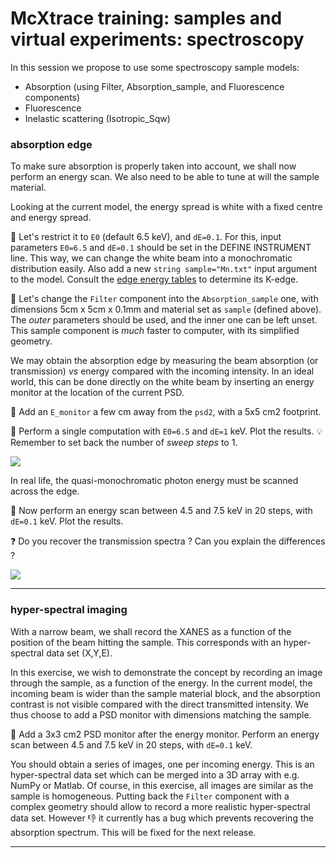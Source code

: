 # McXtrace training: samples and virtual experiments: spectroscopy

In this session we propose to use some spectroscopy sample models:

- Absorption (using Filter, Absorption_sample, and Fluorescence components)
- Fluorescence
- Inelastic scattering (Isotropic_Sqw)

### absorption edge

To make sure absorption is properly taken into account, we shall now perform an energy scan. We also need to be able to tune at will the sample material.

Looking at the current model, the energy spread is white with a fixed centre and energy spread. 

:runner: Let's restrict it to `E0` (default 6.5 keV), and `dE=0.1`. For this, input parameters `E0=6.5` and `dE=0.1` should be set in the DEFINE INSTRUMENT line. This way, we can change the white beam into a monochromatic distribution easily. Also add a new `string sample="Mn.txt"` input argument to the model. Consult the [edge energy tables](https://www.ruppweb.org/Xray/elements.html) to determine its K-edge.

:runner: Let's change the `Filter` component into the `Absorption_sample` one, with dimensions 5cm x 5cm x 0.1mm and material set as `sample` (defined above). The *outer* parameters should be used, and the inner one can be left unset. This sample component is *much* faster to computer, with its simplified geometry.

We may obtain the absorption edge by measuring the beam absorption (or transmission) *vs* energy compared with the incoming intensity. In an ideal world, this can be done directly on the white beam by inserting an energy monitor at the location of the current PSD. 

:runner: Add an `E_monitor` a few cm away from the `psd2`, with a 5x5 cm2 footprint. 

:runner: Perform a single computation with `E0=6.5` and `dE=1` keV. Plot the results. :bulb: Remember to set back the number of *sweep steps* to 1.

<img src="images/Airport_scanner-white-beam-abs.png">

In real life, the quasi-monochromatic photon energy must be scanned across the edge.

:runner: Now perform an energy scan between 4.5 and 7.5 keV in 20 steps, with `dE=0.1` keV. Plot the results. 

:question: Do you recover the transmission spectra ? Can you explain the differences ?

<img src="images/Airport_scanner-scanned-abs.png">

---

### hyper-spectral imaging

With a narrow beam, we shall record the XANES as a function of the position of the beam hitting the sample. This corresponds with an hyper-spectral data set (X,Y,E).

In this exercise, we wish to demonstrate the concept by recording an image through the sample, as a function of the energy. In the current model, the incoming beam is wider than the sample material block, and the absorption contrast is not visible compared with the direct transmitted intensity. We thus choose to add a PSD monitor with dimensions matching the sample.

:runner: Add a 3x3 cm2 PSD monitor after the energy monitor. Perform an energy scan between 4.5 and 7.5 keV in 20 steps, with `dE=0.1` keV.

You should obtain a series of images, one per incoming energy. This is an hyper-spectral data set which can be merged into a 3D array with e.g. NumPy or Matlab. Of course, in this exercise, all images are similar as the sample is homogeneous. Putting back the `Filter` component with a complex geometry should allow to record a more realistic hyper-spectral data set. However :-1: it currently has a bug which prevents recovering the absorption spectrum. This will be fixed for the next release.


---


